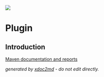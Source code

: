 ![](http://dev.lutece.paris.fr/jenkins/buildStatus/icon?job=cms-plugin-linkpages-deploy)
# Plugin

## Introduction


[Maven documentation and reports](http://dev.lutece.paris.fr/plugins/plugin-linkpages/)



 *generated by [xdoc2md](https://github.com/lutece-platform/tools-maven-xdoc2md-plugin) - do not edit directly.*